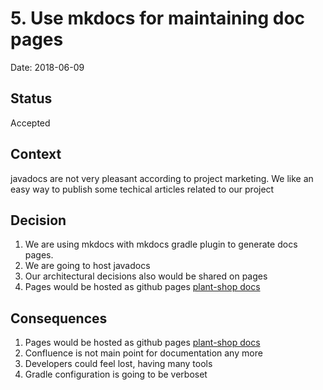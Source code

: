 # 5. Use mkdocs for maintaining doc pages

Date: 2018-06-09

## Status

Accepted

## Context

javadocs are not very pleasant according to project marketing. 
We like an easy way to publish some techical articles related to our project

## Decision

1. We are using mkdocs with mkdocs gradle plugin to generate docs pages. 
2. We are going to host javadocs
3. Our architectural decisions also would be shared on pages
4. Pages would be hosted as github pages [plant-shop docs](http://wojciech.zarski.net/plant-shop)

## Consequences

1. Pages would be hosted as github pages [plant-shop docs](http://wojciech.zarski.net/plant-shop)
2. Confluence is not main point for documentation any more
3. Developers could feel lost, having many tools
4. Gradle configuration is going to be verboset 
